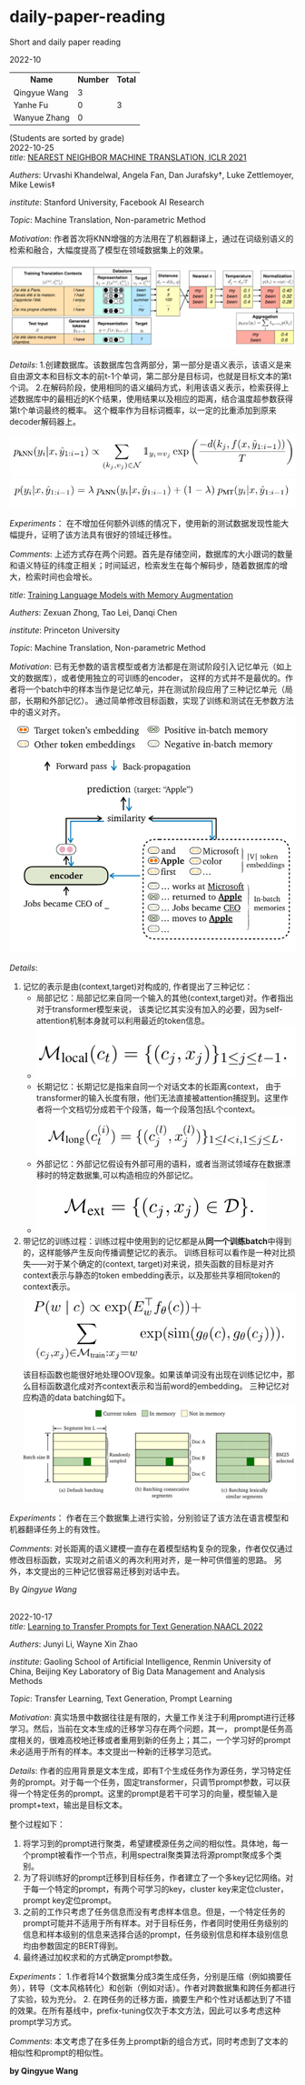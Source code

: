 # daily-paper-reading

Short and daily paper reading

2022-10

<table style="width:100%">
  <tr>
    <th>Name</th>
    <th>Number</th>
    <th>Total</th>
  </tr>
  <tr>
    <td>Qingyue Wang</td>
    <td>3</td>
    <td rowspan=16>3</td>
  </tr>
  <tr>
    <td>Yanhe Fu</td>
    <td>0</td>
  </tr>
  <tr>
    <td>Wanyue Zhang</td>
    <td>0</td>
  </tr>
</table>

(Students are sorted by grade)
<br> 2022-10-25 </br>
*title*:
[NEAREST NEIGHBOR MACHINE TRANSLATION, ICLR 2021](https://arxiv.org/pdf/2010.00710.pdf)

*Authers*: 
Urvashi Khandelwal, Angela Fan, Dan Jurafsky†, Luke Zettlemoyer, Mike Lewis‡

*institute*: 
Stanford University, Facebook AI Research

*Topic*: 
Machine Translation, Non-parametric Method

*Motivation*: 
作者首次将KNN增强的方法用在了机器翻译上，通过在词级别语义的检索和融合，大幅度提高了模型在领域数据集上的效果。

![](img/knn_iclr21.png)

*Details*: 
1.创建数据库。该数据库包含两部分，第一部分是语义表示，该语义是来自由源文本和目标文本的前t-1个单词，第二部分是目标词，也就是目标文本的第t个词。
2.在解码阶段，使用相同的语义编码方式，利用该语义表示，检索获得上述数据库中的最相近的K个结果，使用结果以及相应的距离，结合温度超参数获得第t个单词最终的概率。
这个概率作为目标词概率，以一定的比重添加到原来decoder解码器上。

![](img/knn_eq2.png)
![](img/knn_eq1.png)

*Experiments*：
在不增加任何额外训练的情况下，使用新的测试数据发现性能大幅提升，证明了该方法具有很好的领域迁移性。

*Comments*:
上述方式存在两个问题。首先是存储空间，数据库的大小跟词的数量和语义特征的纬度正相关；时间延迟，检索发生在每个解码步，随着数据库的增大，检索时间也会增长。

*title*:
[Training Language Models with Memory Augmentation](https://arxiv.org/pdf/2010.00710.pdf)

*Authers*: 
Zexuan Zhong, Tao Lei, Danqi Chen

*institute*: 
Princeton University

*Topic*: 
Machine Translation, Non-parametric Method

*Motivation*: 
已有无参数的语言模型或者方法都是在测试阶段引入记忆单元（如上文的数据库），或者使用独立的可训练的encoder，
这样的方式并不是最优的。作者将一个batch中的样本当作是记忆单元，并在测试阶段应用了三种记忆单元（局部，长期和外部记忆）。
通过简单修改目标函数，实现了训练和测试在无参数方法中的语义对齐。
![](img/MA_model.png)

*Details*: 
1. 记忆的表示是由(context,target)对构成的, 作者提出了三种记忆：
     * 局部记忆：局部记忆来自同一个输入的其他(context,target)对。作者指出对于transformer模型来说，
      该类记忆其实没有加入的必要，因为self-attention机制本身就可以利用最近的token信息。
     * ![](img/local_eq.png)
     * 长期记忆：长期记忆是指来自同一个对话文本的长距离context，
   由于transformer的输入长度有限，他们无法直接被attention捕捉到。这里作者将一个文档切分成若干个段落，每一个段落包括L个context。
        ![](img/long_eq.png)
     * 外部记忆：外部记忆假设有外部可用的语料，或者当测试领域存在数据漂移时的特定数据集,可以构造相应的外部记忆。
     * ![](img/external_eq.png)
2. 带记忆的训练过程：训练过程中使用到的记忆都是从**同一个训练batch**中得到的，这样能够产生反向传播调整记忆的表示。
训练目标可以看作是一种对比损失——对于某个确定的(context, target)对来说，损失函数的目标是对齐context表示与静态的token embedding表示，以及那些共享相同token的context表示。
![](img/com_eq.png)
该目标函数也能很好地处理OOV现象。如果该单词没有出现在训练记忆中，那么目标函数退化成对齐context表示和当前word的embedding。
三种记忆对应构造的data batching如下。
![](img/data_batch.png)

*Experiments*：
作者在三个数据集上进行实验，分别验证了该方法在语言模型和机器翻译任务上的有效性。

*Comments*:
对长距离的语义建模一直存在着模型结构复杂的现象，作者仅仅通过修改目标函数，实现对之前语义的再次利用对齐，是一种可供借鉴的思路。
另外，本文提出的三种记忆很容易迁移到对话中去。

By <i>Qingyue Wang</i>

<br>2022-10-17</br>
*title*:
[Learning to Transfer Prompts for Text Generation,NAACL 2022](https://github.com/RUCAIBox/Transfer-Prompts-for-Text-Generation)

*Authers*: 
Junyi Li, Wayne Xin Zhao

*institute*: 
Gaoling School of Artificial Intelligence, Renmin University of China, Beijing Key Laboratory of Big Data Management and Analysis Methods

*Topic*: 
Transfer Learning, Text Generation, Prompt Learning 

*Motivation*: 
真实场景中数据往往是有限的，大量工作关注于利用prompt进行迁移学习。然后，当前在文本生成的迁移学习存在两个问题，其一， prompt是任务高度相关的，很难高校地迁移或者重用到新的任务上；其二，一个学习好的prompt未必适用于所有的样本。本文提出一种新的迁移学习范式。

*Details*: 
作者的应用背景是文本生成，即有T个生成任务作为源任务，学习特定任务的prompt。对于每一个任务，固定transformer，只调节prompt参数，可以获得一个特定任务的prompt。这里的prompt是若干可学习的向量，模型输入是prompt+text，输出是目标文本。

整个过程如下：
1. 将学习到的prompt进行聚类，希望建模源任务之间的相似性。具体地，每一个prompt被看作一个节点，利用spectral聚类算法将源prompt聚成多个类别。
2. 为了将训练好的prompt迁移到目标任务，作者建立了一个多key记忆网络。对于每一个特定的prompt，有两个可学习的key，cluster key来定位cluster，prompt key定位prompt。
3. 之前的工作只考虑了任务信息而没有考虑样本信息。但是，一个特定任务的prompt可能并不适用于所有样本。对于目标任务，作者同时使用任务级别的信息和样本级别的信息来选择合适的prompt，任务级别信息和样本级别信息均由参数固定的BERT得到。
4. 最终通过加权求和的方式确定prompt参数。

*Experiments*：
1.作者将14个数据集分成3类生成任务，分别是压缩（例如摘要任务），转导（文本风格转化）和创新（例如对话）。作者对跨数据集和跨任务都进行了实验，较为充分。
2. 在跨任务的迁移方面，摘要生产和个性对话都达到了不错的效果。在所有基线中，prefix-tuning仅次于本文方法，因此可以多考虑这种prompt学习方式。

*Comments*:
本文考虑了在多任务上prompt新的组合方式，同时考虑到了文本的相似性和prompt的相似性。

**by Qingyue Wang**
